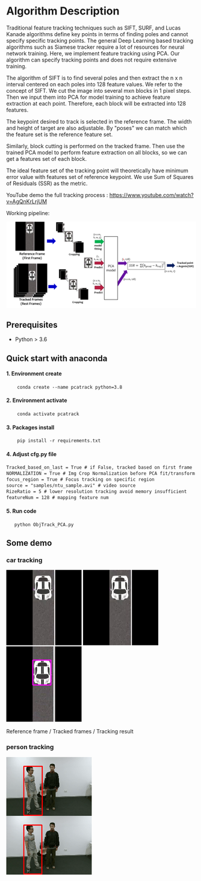 
# Algorithm Description
Traditional feature tracking techniques such as SIFT, SURF, and Lucas Kanade algorithms define key points in terms of finding poles and cannot specify specific tracking points. The general Deep Learning based tracking algorithms such as Siamese tracker require a lot of resources for neural network training. Here, we implement feature tracking using PCA. Our algorithm can specify tracking points and does not require extensive training.

The algorithm of SIFT is to find several poles and then extract the n x n interval centered on each poles into 128 feature values.
We refer to the concept of SIFT.
We cut the image into several mxn blocks in 1 pixel steps.
Then we input them into PCA for model training to achieve feature extraction at each point.
Therefore, each block will be extracted into 128 features.

The keypoint desired to track is selected in the reference frame. 
The width and height of target are also adjustable.
By "poses" we can match which the feature set is the reference feature set.

Similarly, block cutting is performed on the tracked frame.
Then use the trained PCA model to perform feature extraction on all blocks, so we can get a features set of each block.
  
The ideal feature set of the tracking point will theoretically have minimum error value with features set of reference keypoint. 
We use Sum of Squares of Residuals (SSR) as the metric.

YouTube demo the full tracking process : https://www.youtube.com/watch?v=AgQnKrLrjUM

Working pipeline:

![Demo_frames](https://github.com/JacobChen1998/Feature-tracking-with-PCA/blob/main/demo/flowchart.png)
  
 ## Prerequisites 
- Python > 3.6

## Quick start with anaconda 

#### 1. Environment create
```
    conda create --name pcatrack python=3.8
```

#### 2. Environment activate
```
    conda activate pcatrack
```

#### 3. Packages install
```
    pip install -r requirements.txt
```

#### 4. Adjust cfg.py file
```
Tracked_based_on_last = True # if False, tracked based on first frame
NORMALIZATION = True # Img Crop Normalization before PCA fit/transform
focus_region = True # Focus tracking on specific region
source = "samples/ntu_sample.avi" # video source
RizeRatio = 5 # lower resolution tracking avoid memory insufficient
featureNum = 128 # mapping feature num
```

#### 5. Run code
```
   python ObjTrack_PCA.py
```

## Some demo

### car tracking
 
![Ref_frame](https://github.com/JacobChen1998/Feature-tracking-with-PCA/blob/main/demo/reference_frame.png)
![Org_frames](https://github.com/JacobChen1998/Feature-tracking-with-PCA/blob/main/demo/origin.gif)
![Demo_frames](https://github.com/JacobChen1998/Feature-tracking-with-PCA/blob/main/demo/demo.gif)
  
Reference frame         /        Tracked frames      /           Tracking result

### person tracking

![Demo_frames](https://github.com/JacobChen1998/Feature-tracking-with-PCA/blob/main/demo/demo_person.gif)

